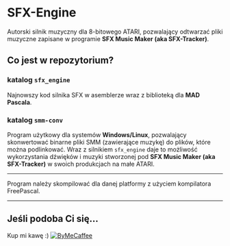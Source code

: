 # SFX-Engine

Autorski silnik muzyczny dla 8-bitowego ATARI, pozwalający odtwarzać pliki muzyczne zapisane w programie **SFX Music Maker (aka SFX-Tracker)**.

## Co jest w repozytorium?

### katalog `sfx_engine`

Najnowszy kod silnika SFX w asemblerze wraz z biblioteką dla **MAD Pascala**.

### katalog `smm-conv`

Program użytkowy dla systemów **Windows/Linux**, pozwalający skonwertować binarne pliki SMM (zawierające muzykę) do plików, które można podlinkować. Wraz z silnikiem `sfx_engine` daje to możliwość wykorzystania dźwięków i muzyki stworzonej pod **SFX Music Maker (aka SFX-Tracker)** w swoich produkcjach na małe ATARI.

---

Program należy skompilować dla danej platformy z użyciem kompilatora FreePascal.

---

## Jeśli podoba Ci się...
Kup mi kawę :) [![ByMeCaffee](../../../GSoftwareDevelopment/raw/main/bmc.png)](https://www.buymeacoffee.com/PeBe)